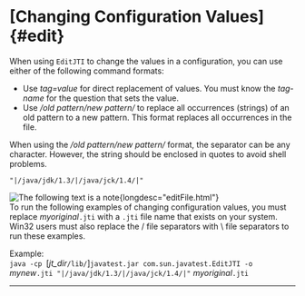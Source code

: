 <!---
  $Id$

  Copyright (c) 2001, 2024, Oracle and/or its affiliates. All rights reserved.
  DO NOT ALTER OR REMOVE COPYRIGHT NOTICES OR THIS FILE HEADER.

  This code is free software; you can redistribute it and/or modify it
  under the terms of the GNU General Public License version 2 only, as
  published by the Free Software Foundation.  Oracle designates this
  particular file as subject to the "Classpath" exception as provided
  by Oracle in the LICENSE file that accompanied this code.

  This code is distributed in the hope that it will be useful, but WITHOUT
  ANY WARRANTY; without even the implied warranty of MERCHANTABILITY or
  FITNESS FOR A PARTICULAR PURPOSE.  See the GNU General Public License
  version 2 for more details (a copy is included in the LICENSE file that
  accompanied this code).

  You should have received a copy of the GNU General Public License version
  2 along with this work; if not, write to the Free Software Foundation,
  Inc., 51 Franklin St, Fifth Floor, Boston, MA 02110-1301 USA.

  Please contact Oracle, 500 Oracle Parkway, Redwood Shores, CA 94065 USA
  or visit www.oracle.com if you need additional information or have any
  questions.
-->

# [Changing Configuration Values]{#edit}

When using `EditJTI` to change the values in a configuration, you can use either of the following
command formats:

-   Use *tag=value* for direct replacement of values. You must know the *tag-name* for the question
    that sets the value.
-   Use */old pattern/new pattern/* to replace all occurrences (strings) of an old pattern to a new
    pattern. This format replaces all occurrences in the file.

When using the */old pattern/new pattern/* format, the separator can be any character. However, the
string should be enclosed in quotes to avoid shell problems.

`"|/java/jdk/1.3/|/java/jck/1.4/|"`

![The following text is a note](../../images/hg_note.gif){longdesc="editFile.html"}\
To run the following examples of changing configuration values, you must replace *myoriginal*`.jti`
with a `.jti` file name that exists on your system. Win32 users must also replace the / file
separators with \\ file separators to run these examples.

Example:\
`java -cp `\[*jt_dir*`/lib/`\]`javatest.jar com.sun.javatest.EditJTI -o`
*mynew*`.jti "|/java/jdk/1.3/|/java/jck/1.4/|"` *myoriginal*`.jti`

----------------------------------------------------------------------------------------------------



